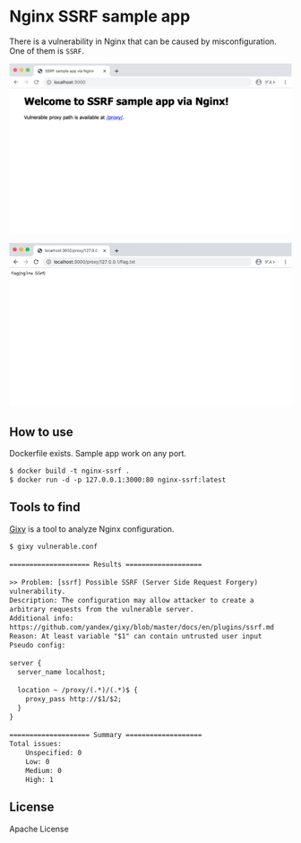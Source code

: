 # Nginx SSRF sample app

There is a vulnerability in Nginx that can be caused by misconfiguration. One of them is `SSRF`.

![top](./screenshots/top.png)

![flag](./screenshots/flag.png)

## How to use
Dockerfile exists. Sample app work on any port.

```
$ docker build -t nginx-ssrf .
$ docker run -d -p 127.0.0.1:3000:80 nginx-ssrf:latest
```

## Tools to find
[Gixy](https://github.com/yandex/gixy) is a tool to analyze Nginx configuration.

```
$ gixy vulnerable.conf 

==================== Results ===================

>> Problem: [ssrf] Possible SSRF (Server Side Request Forgery) vulnerability.
Description: The configuration may allow attacker to create a arbitrary requests from the vulnerable server.
Additional info: https://github.com/yandex/gixy/blob/master/docs/en/plugins/ssrf.md
Reason: At least variable "$1" can contain untrusted user input
Pseudo config:

server {
  server_name localhost;

  location ~ /proxy/(.*)/(.*)$ {
    proxy_pass http://$1/$2;
  }
}

==================== Summary ===================
Total issues:
    Unspecified: 0
    Low: 0
    Medium: 0
    High: 1

```

## License
Apache License

